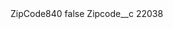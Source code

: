 <?xml version="1.0" encoding="UTF-8"?>
<CustomMetadata xmlns="http://soap.sforce.com/2006/04/metadata" xmlns:xsi="http://www.w3.org/2001/XMLSchema-instance" xmlns:xsd="http://www.w3.org/2001/XMLSchema">
    <label>ZipCode840</label>
    <protected>false</protected>
    <values>
        <field>Zipcode__c</field>
        <value xsi:type="xsd:string">22038</value>
    </values>
</CustomMetadata>
